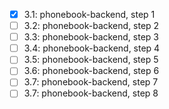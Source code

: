 - [x] 3.1: phonebook-backend, step 1
- [ ] 3.2: phonebook-backend, step 2
- [ ] 3.3: phonebook-backend, step 3
- [ ] 3.4: phonebook-backend, step 4
- [ ] 3.5: phonebook-backend, step 5
- [ ] 3.6: phonebook-backend, step 6
- [ ] 3.7: phonebook-backend, step 7
- [ ] 3.7: phonebook-backend, step 8